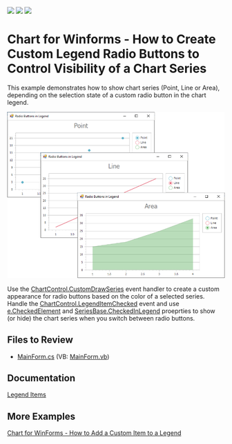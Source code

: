 <!-- default badges list -->
![](https://img.shields.io/endpoint?url=https://codecentral.devexpress.com/api/v1/VersionRange/128574134/19.2.3%2B)
[![](https://img.shields.io/badge/Open_in_DevExpress_Support_Center-FF7200?style=flat-square&logo=DevExpress&logoColor=white)](https://supportcenter.devexpress.com/ticket/details/E4951)
[![](https://img.shields.io/badge/📖_How_to_use_DevExpress_Examples-e9f6fc?style=flat-square)](https://docs.devexpress.com/GeneralInformation/403183)
<!-- default badges end -->

# Chart for Winforms - How to Create Custom Legend Radio Buttons to Control Visibility of a Chart Series

This example demonstrates how to show chart series (Point, Line or Area), depending on the selection state of a custom radio button in the chart legend. 

![Custom Legend](image/Chart.png)

Use the [ChartControl.CustomDrawSeries](https://docs.devexpress.com/WindowsForms/DevExpress.XtraCharts.ChartControl.CustomDrawSeries?v=22.2) event handler to create a custom appearance for radio buttons based on the color of a selected series. Handle the [ChartControl.LegendItemChecked](https://docs.devexpress.com/WindowsForms/DevExpress.XtraCharts.ChartControl.LegendItemChecked) event and use [e.CheckedElement](https://docs.devexpress.com/CoreLibraries/DevExpress.XtraCharts.LegendItemCheckedEventArgs.CheckedElement) and [SeriesBase.CheckedInLegend](https://docs.devexpress.com/CoreLibraries/DevExpress.XtraCharts.SeriesBase.CheckedInLegend) proeprties to show (or hide) the chart series when you switch between radio buttons. 

## Files to Review

* [MainForm.cs](./CS/MainForm.cs) (VB: [MainForm.vb](./VB/MainForm.vb))

## Documentation

[Legend Items](https://docs.devexpress.com/WindowsForms/115949/controls-and-libraries/chart-control/legends/legend-items?v=22.2&p=netframework)

## More Examples 

[Chart for WinForms - How to Add a Custom Item to a Legend](https://github.com/DevExpress-Examples/winforms-chart-add-a-custom-legend-item)

